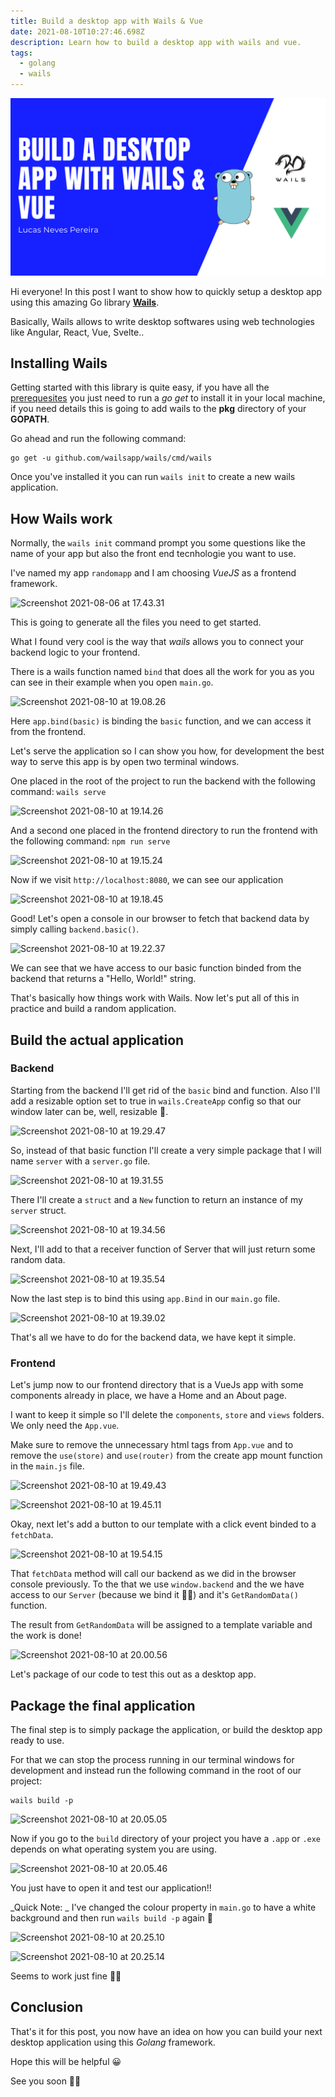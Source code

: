 ```yaml
---
title: Build a desktop app with Wails & Vue
date: 2021-08-10T10:27:46.698Z
description: Learn how to build a desktop app with wails and vue.
tags:
  - golang
  - wails
---
```


![](banner.png "Wails Vue cover")

Hi everyone!
In this post I want to show how to quickly setup a desktop app using this amazing Go library [**Wails**](https://github.com/wailsapp/wails).

Basically, Wails allows to write desktop softwares using web technologies like Angular, React, Vue, Svelte..

## Installing Wails

Getting started with this library is quite easy, if you have all the [prerequesites]() you just need to run a _go get_ to install it in your local machine, if you need details this is going to add wails to the **pkg** directory of your **GOPATH**.

Go ahead and run the following command:

```
go get -u github.com/wailsapp/wails/cmd/wails
```

Once you've installed it you can run `wails init` to create a new wails application.

## How Wails work

Normally, the `wails init` command prompt you some questions like the name of your app but also the front end tecnhologie you want to use.

I've named my app `randomapp` and I am choosing _VueJS_ as a frontend framework.

![Screenshot 2021-08-06 at 17.43.31](https://dev-to-uploads.s3.amazonaws.com/uploads/articles/fl4261aqdieeu3099aqb.png)

This is going to generate all the files you need to get started.

What I found very cool is the way that _wails_ allows you to connect your backend logic to your frontend.

There is a wails function named `bind` that does all the work for you as you can see in their example when you open `main.go`.

![Screenshot 2021-08-10 at 19.08.26](https://dev-to-uploads.s3.amazonaws.com/uploads/articles/w54hnen856pofc1b5l5j.png)

Here `app.bind(basic)` is binding the `basic` function, and we can access it from the frontend.

Let's serve the application so I can show you how, for development the best way to serve this app is by open two terminal windows.

One placed in the root of the project to run the backend with the following command: `wails serve`

![Screenshot 2021-08-10 at 19.14.26](https://dev-to-uploads.s3.amazonaws.com/uploads/articles/ltxfzrrgblaif8oj2fo5.png)

And a second one placed in the frontend directory to run the frontend with the following command: `npm run serve`

![Screenshot 2021-08-10 at 19.15.24](https://dev-to-uploads.s3.amazonaws.com/uploads/articles/qv7ap4bx578023yd9jsb.png)

Now if we visit `http://localhost:8080`, we can see our application

![Screenshot 2021-08-10 at 19.18.45](https://dev-to-uploads.s3.amazonaws.com/uploads/articles/1yw8bcnpib6qpq3dvi57.png)

Good! Let's open a console in our browser to fetch that backend data by simply calling `backend.basic()`.

![Screenshot 2021-08-10 at 19.22.37](https://dev-to-uploads.s3.amazonaws.com/uploads/articles/rkmt6eos2xeei60bu77f.png)

We can see that we have access to our basic function binded from the backend that returns a "Hello, World!" string.

That's basically how things work with Wails. Now let's put all of this in practice and build a random application.

## Build the actual application

### Backend

Starting from the backend I'll get rid of the `basic` bind and function. Also I'll add a resizable option set to true in `wails.CreateApp` config so that our window later can be, well, resizable 🙂.

![Screenshot 2021-08-10 at 19.29.47](https://dev-to-uploads.s3.amazonaws.com/uploads/articles/eb440et0fqq0yhezfata.png)

So, instead of that basic function I'll create a very simple package that I will name `server` with a `server.go` file.

![Screenshot 2021-08-10 at 19.31.55](https://dev-to-uploads.s3.amazonaws.com/uploads/articles/hhg97q1w1zcs4i2hl2tn.png)

There I'll create a `struct` and a `New` function to return an instance of my `server` struct.

![Screenshot 2021-08-10 at 19.34.56](https://dev-to-uploads.s3.amazonaws.com/uploads/articles/veleygt7v6rrcfzxjeik.png)

Next, I'll add to that a receiver function of Server that will just return some random data.

![Screenshot 2021-08-10 at 19.35.54](https://dev-to-uploads.s3.amazonaws.com/uploads/articles/cybm4yiavwxd2pp7a2vz.png)

Now the last step is to bind this using `app.Bind` in our `main.go` file.

![Screenshot 2021-08-10 at 19.39.02](https://dev-to-uploads.s3.amazonaws.com/uploads/articles/u8xe3ak6885nysja0zgj.png)

That's all we have to do for the backend data, we have kept it simple.

### Frontend

Let's jump now to our frontend directory that is a VueJs app with some components already in place, we have a Home and an About page.

I want to keep it simple so I'll delete the `components`, `store` and `views` folders. We only need the `App.vue`.

Make sure to remove the unnecessary html tags from `App.vue` and to remove the `use(store)` and `use(router)` from the create app mount function in the `main.js` file.

![Screenshot 2021-08-10 at 19.49.43](https://dev-to-uploads.s3.amazonaws.com/uploads/articles/c32nula6kax9muo7zza1.png)

![Screenshot 2021-08-10 at 19.45.11](https://dev-to-uploads.s3.amazonaws.com/uploads/articles/ijlu0xryzgcnbhro0hb9.png)

Okay, next let's add a button to our template with a click event binded to a `fetchData`.

![Screenshot 2021-08-10 at 19.54.15](https://dev-to-uploads.s3.amazonaws.com/uploads/articles/el0vij5o7y0p7nocwcnb.png)

That `fetchData` method will call our backend as we did in the browser console previously. To the that we use `window.backend` and the we have access to our `Server` (because we bind it 💪🏻) and it's `GetRandomData()` function.

The result from `GetRandomData` will be assigned to a template variable and the work is done!

![Screenshot 2021-08-10 at 20.00.56](https://dev-to-uploads.s3.amazonaws.com/uploads/articles/4siqoiku68nd12l4c0ib.png)

Let's package of our code to test this out as a desktop app.

## Package the final application

The final step is to simply package the application, or build the desktop app ready to use.

For that we can stop the process running in our terminal windows for development and instead run the following command in the root of our project:

```
wails build -p
```

![Screenshot 2021-08-10 at 20.05.05](https://dev-to-uploads.s3.amazonaws.com/uploads/articles/ogts7l0e130sblx2sgh0.png)

Now if you go to the `build` directory of your project you have a `.app` or `.exe` depends on what operating system you are using.

![Screenshot 2021-08-10 at 20.05.46](https://dev-to-uploads.s3.amazonaws.com/uploads/articles/nsvm474sdl29ewk3nhpn.png)

You just have to open it and test our application!!

_Quick Note: _ I've changed the colour property in `main.go` to have a white background and then run `wails build -p` again 🙂

![Screenshot 2021-08-10 at 20.25.10](https://dev-to-uploads.s3.amazonaws.com/uploads/articles/8c140iwncfh81rrf8cp9.png)

![Screenshot 2021-08-10 at 20.25.14](https://dev-to-uploads.s3.amazonaws.com/uploads/articles/q8ukdz221ii0ldus1ert.png)

Seems to work just fine 👍🏼

## Conclusion

That's it for this post, you now have an idea on how you can build your next desktop application using this _Golang_ framework.

Hope this will be helpful 😀

See you soon 👋🏼
